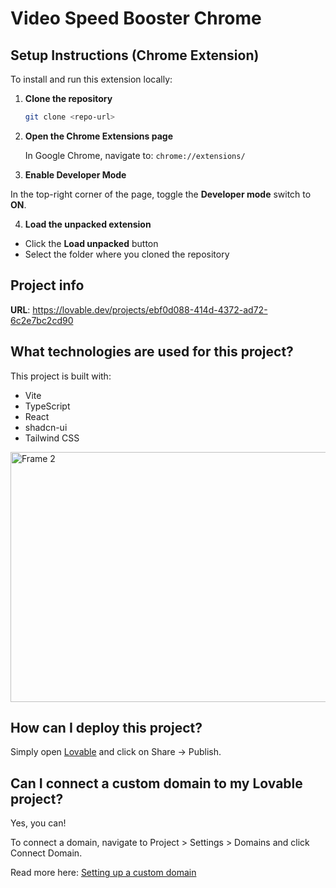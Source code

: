 # Video Speed Booster Chrome

## Setup Instructions (Chrome Extension)

To install and run this extension locally:

1. **Clone the repository**

   ```bash
   git clone <repo-url>
   ```
2. **Open the Chrome Extensions page**

   In Google Chrome, navigate to: `chrome://extensions/`

3. **Enable Developer Mode**

In the top-right corner of the page, toggle the **Developer mode** switch to **ON**.

4. **Load the unpacked extension**

- Click the **Load unpacked** button
- Select the folder where you cloned the repository


## Project info

**URL**: https://lovable.dev/projects/ebf0d088-414d-4372-ad72-6c2e7bc2cd90

## What technologies are used for this project?

This project is built with:

- Vite
- TypeScript
- React
- shadcn-ui
- Tailwind CSS

<img width="640" height="400" alt="Frame 2" src="https://github.com/user-attachments/assets/d7685be2-6753-495a-af51-e9d5ca814bcc" />


## How can I deploy this project?

Simply open [Lovable](https://lovable.dev/projects/ebf0d088-414d-4372-ad72-6c2e7bc2cd90) and click on Share -> Publish.

## Can I connect a custom domain to my Lovable project?

Yes, you can!

To connect a domain, navigate to Project > Settings > Domains and click Connect Domain.

Read more here: [Setting up a custom domain](https://docs.lovable.dev/tips-tricks/custom-domain#step-by-step-guide)
